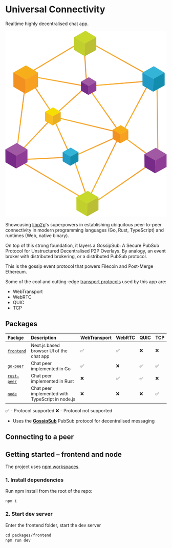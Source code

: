 # Universal Connectivity

Realtime highly decentralised chat app.

![libp2p topology](libp2p-hero.svg)

Showcasing [libp2p](https://libp2p.io/)'s superpowers in establishing ubiquitous peer-to-peer connectivity in modern programming languages (Go, Rust, TypeScript) and runtimes (Web, native binary).

On top of this strong foundation, it layers a GossipSub: A Secure PubSub Protocol for Unstructured Decentralised P2P Overlays. By analogy, an event broker with distributed brokering, or a distributed PubSub protocol.

This is the gossip event protocol that powers Filecoin and Post-Merge Ethereum.

Some of the cool and cutting-edge [transport protocols](https://connectivity.libp2p.io/) used by this app are:

- WebTransport
- WebRTC
- QUIC
- TCP

## Packages

| Packge                             | Description                                      | WebTransport | WebRTC | QUIC | TCP |
| :--------------------------------- | :----------------------------------------------- | ------------ | ------ | ---- | --- |
| [`frontend`](./packages/frontend/) | Next.js based browser UI of the chat app         | ✅           | ✅     | ❌   | ❌  |
| [`go-peer`](./go-peer/)            | Chat peer implemented in Go                      | ✅           | ❌     | ✅   | ✅  |
| [`rust-peer`](./rust-peer/)        | Chat peer implemented in Rust                    | ❌           | ✅     | ✅   | ❌  |
| [`node`](./packages/node/)         | Chat peer implemented with TypeScript in node.js | ❌           | ❌     | ❌   | ✅  |

✅ - Protocol supported
❌ - Protocol not supported

- Uses the [**GossipSub**](https://docs.libp2p.io/concepts/pubsub/overview/) PubSub protocol for decentralised messaging

## Connecting to a peer



## Getting started – frontend and node

The project uses [npm workspaces](https://docs.npmjs.com/cli/v7/using-npm/workspaces).


### 1. Install dependencies

Run npm install from the root of the repo:

```
npm i
```

### 2. Start dev server

Enter the frontend folder, start the dev server

```
cd packages/frontend
npm run dev
```
